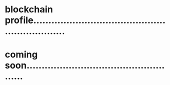 # blockchain profile................................................................
# coming soon....................................................

